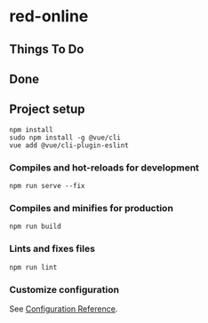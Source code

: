 # red-online

## Things To Do


## Done



## Project setup
```
npm install
sudo npm install -g @vue/cli
vue add @vue/cli-plugin-eslint
```

### Compiles and hot-reloads for development
```
npm run serve --fix
```

### Compiles and minifies for production
```
npm run build
```

### Lints and fixes files
```
npm run lint
```

### Customize configuration
See [Configuration Reference](https://cli.vuejs.org/config/).
